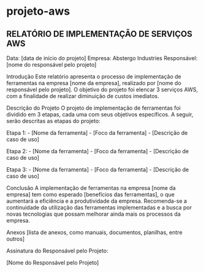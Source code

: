 # projeto-aws

<h2>RELATÓRIO DE IMPLEMENTAÇÃO DE SERVIÇOS AWS</h2>

Data: [data de início do projeto] Empresa: Abstergo Industries Responsável: [nome do responsável pelo projeto]

Introdução
Este relatório apresenta o processo de implementação de ferramentas na empresa [nome da empresa], realizado por [nome do responsável pelo projeto]. O objetivo do projeto foi elencar 3 serviços AWS, com a finalidade de realizar diminuição de custos imediatos.

Descrição do Projeto
O projeto de implementação de ferramentas foi dividido em 3 etapas, cada uma com seus objetivos específicos. A seguir, serão descritas as etapas do projeto:

Etapa 1: - [Nome da ferramenta] - [Foco da ferramenta] - [Descrição de caso de uso]

Etapa 2: - [Nome da ferramenta] - [Foco da ferramenta] - [Descrição de caso de uso]

Etapa 3: - [Nome da ferramenta] - [Foco da ferramenta] - [Descrição de caso de uso]

Conclusão
A implementação de ferramentas na empresa [nome da empresa] tem como esperado [benefícios das ferramentas], o que aumentará a eficiência e a produtividade da empresa. Recomenda-se a continuidade da utilização das ferramentas implementadas e a busca por novas tecnologias que possam melhorar ainda mais os processos da empresa.

Anexos
[lista de anexos, como manuais, documentos, planilhas, entre outros]

Assinatura do Responsável pelo Projeto:

[Nome do Responsável pelo Projeto]
